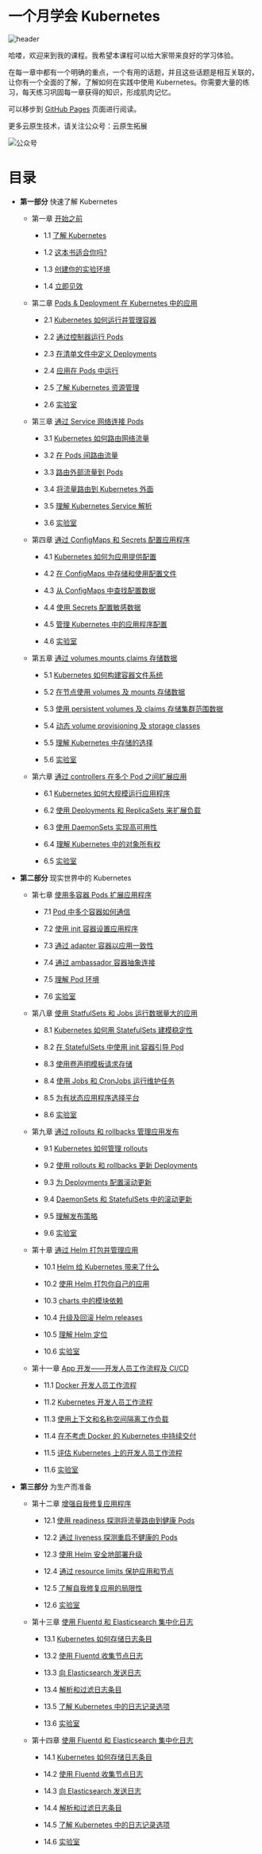 # 一个月学会 Kubernetes

![header](./header.png)

哈喽，欢迎来到我的课程。我希望本课程可以给大家带来良好的学习体验。

在每一章中都有一个明确的重点，一个有用的话题，并且这些话题是相互关联的，让你有一个全面的了解，了解如何在实践中使用 Kubernetes。你需要大量的练习，每天练习巩固每一章获得的知识，形成肌肉记忆。

可以移步到 [GitHub Pages](https://yyong-brs.github.io/learn-kubernetes/) 页面进行阅读。

更多云原生技术，请关注公众号：云原生拓展

![公众号](./gongzh.png)

# 目录

- **第一部分** 快速了解 Kubernetes

  - 第一章 [开始之前](./chapter1.md)

    - 1.1 [了解 Kubernetes](./chapter1.md#11-了解-kubernetes)

    - 1.2 [这本书适合你吗?](./chapter1.md#12-这本书适合你吗)

    - 1.3 [创建你的实验环境](./chapter1.md#13-创建你的实验环境)

    - 1.4 [立即见效](./chapter1.md#14-立即见效)
  
  - 第二章 [Pods & Deployment 在 Kubernetes 中的应用](./chapter2.md)

    - 2.1 [Kubernetes 如何运行并管理容器](./chapter2.md#21-kubernetes-如何运行并管理容器)

    - 2.2 [通过控制器运行 Pods](./chapter2.md#22-通过控制器运行-pods)

    - 2.3 [在清单文件中定义 Deployments](./chapter2.md#23-在清单文件中定义-deployments)

    - 2.4 [应用在 Pods 中运行](./chapter2.md#24-应用在-pods-中运行)

    - 2.5 [了解 Kubernetes 资源管理](./chapter2.md#25-了解-kubernetes-资源管理)

    - 2.6 [实验室](./chapter2.md#26-实验室)
  
  - 第三章 [通过 Service 网络连接 Pods](./chapter3.md)

    - 3.1 [Kubernetes 如何路由网络流量](./chapter3.md#31-kubernetes-如何路由网络流量)

    - 3.2 [在 Pods 间路由流量](./chapter3.md#32-在-pods-间路由流量)

    - 3.3 [路由外部流量到 Pods](./chapter3.md#33-路由外部流量到-pods)

    - 3.4 [将流量路由到 Kubernetes 外面](./chapter3.md#34-将流量路由到-kubernetes-外面)

    - 3.5 [理解 Kubernetes Service 解析](./chapter3.md#35-理解-kubernetes-service-解析)

    - 3.6 [实验室](./chapter3.md#36-实验室)  

  - 第四章 [通过 ConfigMaps 和 Secrets 配置应用程序](./chapter4.md)

    - 4.1 [Kubernetes 如何为应用提供配置](./chapter4.md#41-kubernetes-如何为应用提供配置)

    - 4.2 [在 ConfigMaps 中存储和使用配置文件](./chapter4.md#42-在-configmaps-中存储和使用配置文件)

    - 4.3 [从 ConfigMaps 中查找配置数据](./chapter4.md#43-从-configmaps-中查找配置数据)

    - 4.4 [使用 Secrets 配置敏感数据](./chapter4.md#44-使用-secrets-配置敏感数据)

    - 4.5 [管理 Kubernetes 中的应用程序配置](./chapter4.md#45-管理-kubernetes-中的应用程序配置)

    - 4.6 [实验室](./chapter4.md#46-实验室) 

  - 第五章 [通过 volumes,mounts,claims 存储数据](./chapter5.md)

    - 5.1 [Kubernetes 如何构建容器文件系统](./chapter5.md#51-kubernetes-如何构建容器文件系统)

    - 5.2 [在节点使用 volumes 及 mounts 存储数据](./chapter5.md#52-在节点使用-volumes-及-mounts-存储数据)

    - 5.3 [使用 persistent volumes 及 claims 存储集群范围数据](./chapter5.md#53-使用-persistent-volumes-及-claims-存储集群范围数据)

    - 5.4 [动态 volume provisioning 及 storage classes](./chapter5.md#54-动态-volume-provisioning-及-storage-classes)

    - 5.5 [理解 Kubernetes 中存储的选择](./chapter5.md#55-理解-kubernetes-中存储的选择)

    - 5.6 [实验室](./chapter5.md#56-实验室)

  - 第六章 [通过 controllers 在多个 Pod 之间扩展应用](./chapter6.md)

    - 6.1 [Kubernetes 如何大规模运行应用程序](./chapter6.md#61-kubernetes-如何大规模运行应用程序)

    - 6.2 [使用 Deployments 和 ReplicaSets 来扩展负载](./chapter6.md#62-使用-deployments-和-replicasets-来扩展负载)

    - 6.3 [使用 DaemonSets 实现高可用性](./chapter6.md#63-使用-daemonsets-实现高可用性)

    - 6.4 [理解 Kubernetes 中的对象所有权](./chapter6.md#64-理解-kubernetes-中的对象所有权)

    - 6.5 [实验室](./chapter6.md#65-实验室)

- **第二部分** 现实世界中的 Kubernetes

  - 第七章 [使用多容器 Pods 扩展应用程序](./chapter7.md)

    - 7.1 [Pod 中多个容器如何通信](./chapter7.md#71-pod-中多个容器如何通信)

    - 7.2 [使用 init 容器设置应用程序](./chapter7.md#72-使用-init-容器设置应用程序)

    - 7.3 [通过 adapter 容器以应用一致性](./chapter7.md#73-通过-adapter-容器以应用一致性)

    - 7.4 [通过 ambassador 容器抽象连接](./chapter7.md#74-通过-ambassador-容器抽象连接)

    - 7.5 [理解 Pod 环境](./chapter7.md#75-理解-pod-环境)

    - 7.6 [实验室](./chapter7.md#76-实验室)

  - 第八章 [使用 StatfulSets 和 Jobs 运行数据量大的应用](./chapter8.md)

    - 8.1 [Kubernetes 如何用 StatefulSets 建模稳定性](./chapter8.md#81-kubernetes-如何用-statefulsets-建模稳定性)

    - 8.2 [在 StatefulSets 中使用 init 容器引导 Pod](./chapter8.md#82-在-statefulsets-中使用-init-容器引导-pod)

    - 8.3 [使用卷声明模板请求存储](./chapter8.md#83-使用卷声明模板请求存储)

    - 8.4 [使用 Jobs 和 CronJobs 运行维护任务](./chapter8.md#84-使用-jobs-和-cronjobs-运行维护任务)

    - 8.5 [为有状态应用程序选择平台](./chapter8.md#85-为有状态应用程序选择平台)

    - 8.6 [实验室](./chapter8.md#86-实验室)

  - 第九章 [通过 rollouts 和 rollbacks 管理应用发布](./chapter9.md)

    - 9.1 [Kubernetes 如何管理 rollouts](./chapter9.md#91-kubernetes-如何管理-rollouts)

    - 9.2 [使用 rollouts 和 rollbacks 更新 Deployments](./chapter9.md#92-使用-rollouts-和-rollbacks-更新-deployments)

    - 9.3 [为 Deployments 配置滚动更新](./chapter9.md#93-为-deployments-配置滚动更新)

    - 9.4 [DaemonSets 和 StatefulSets 中的滚动更新](./chapter9.md#94-daemonSets-和-statefulsets-中的滚动更新)

    - 9.5 [理解发布策略](./chapter9.md#95-理解发布策略)

    - 9.6 [实验室](./chapter9.md#96-实验室)

  - 第十章 [通过 Helm 打包并管理应用](./chapter11.md)

    - 10.1 [Helm 给 Kubernetes 带来了什么](./chapter11.md#101-helm-给-Kubernetes-带来了什么)

    - 10.2 [使用 Helm 打包你自己的应用](./chapter11.md#102-使用-helm-打包你自己的应用)

    - 10.3 [charts 中的模块依赖](./chapter11.md#103-charts-中的模块依赖)

    - 10.4 [升级及回滚 Helm releases](./chapter11.md#104-升级及回滚-helm-releases)

    - 10.5 [理解 Helm 定位](./chapter11.md#105-理解-helm-定位)

    - 10.6 [实验室](./chapter11.md#106-实验室)

  - 第十一章 [App 开发——开发人员工作流程及 CI/CD](./chapter11.md)

    - 11.1 [Docker 开发人员工作流程](./chapter11.md#111-docker-开发人员工作流程)

    - 11.2 [Kubernetes 开发人员工作流程](./chapter11.md#112-kubernetes-开发人员工作流程)

    - 11.3 [使用上下文和名称空间隔离工作负载](./chapter11.md#113-使用上下文和名称空间隔离工作负载)

    - 11.4 [在不考虑 Docker 的 Kubernetes 中持续交付](./chapter11.md#114-在不考虑-docker-的-kubernetes-中持续交付)

    - 11.5 [评估 Kubernetes 上的开发人员工作流程](./chapter11.md#115-评估-kubernetes-上的开发人员工作流程)

    - 11.6 [实验室](./chapter11.md#116-实验室)

- **第三部分** 为生产而准备

  - 第十二章 [增强自我修复应用程序](./chapter12.md)

    - 12.1 [使用 readiness 探测将流量路由到健康 Pods](./chapter12.md#121-使用-readiness-探测将流量路由到健康-pods)

    - 12.2 [通过 liveness 探测重启不健康的 Pods](./chapter12.md#122-通过-liveness-探测重启不健康的-pods)

    - 12.3 [使用 Helm 安全地部署升级](./chapter12.md#123-使用-helm-安全地部署升级)

    - 12.4 [通过 resource limits 保护应用和节点](./chapter12.md#124-通过-resource-limits-保护应用和节点)

    - 12.5 [了解自我修复应用的局限性](./chapter12.md#125-了解自我修复应用的局限性)

    - 12.6 [实验室](./chapter12.md#126-实验室)

  - 第十三章 [使用 Fluentd 和 Elasticsearch 集中化日志](./chapter13.md)

    - 13.1 [Kubernetes 如何存储日志条目](./chapter13.md#131-kubernetes-如何存储日志条目)

    - 13.2 [使用 Fluentd 收集节点日志](./chapter13.md#132-使用-fluentd-收集节点日志)

    - 13.3 [向 Elasticsearch 发送日志](./chapter13.md#133-向-elasticsearch-发送日志)

    - 13.4 [解析和过滤日志条目](./chapter13.md#134-解析和过滤日志条目)

    - 13.5 [了解 Kubernetes 中的日志记录选项](./chapter13.md#135-了解-kubernetes-中的日志记录选项)

    - 13.6 [实验室](./chapter13.md#136-实验室)

  - 第十四章 [使用 Fluentd 和 Elasticsearch 集中化日志](./chapter14.md)

    - 14.1 [Kubernetes 如何存储日志条目](./chapter14.md#141-kubernetes-如何存储日志条目)

    - 14.2 [使用 Fluentd 收集节点日志](./chapter14.md#142-使用-fluentd-收集节点日志)

    - 14.3 [向 Elasticsearch 发送日志](./chapter14.md#143-向-elasticsearch-发送日志)

    - 14.4 [解析和过滤日志条目](./chapter14.md#144-解析和过滤日志条目)

    - 14.5 [了解 Kubernetes 中的日志记录选项](./chapter14.md#145-了解-kubernetes-中的日志记录选项)

    - 14.6 [实验室](./chapter14.md#146-实验室)